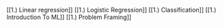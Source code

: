 [[1.) Linear regression]]
[[1.) Logistic Regression]]
[[1.) Classification]]
[[1.) Introduction To ML]]
[[1.) Problem Framing]]

